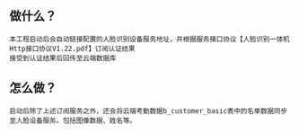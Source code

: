 ## 做什么？
    本工程启动后会自动链接配置的人脸识别设备服务地址，并根据服务接口协议【人脸识别一体机Http接口协议V1.22.pdf】订阅认证结果
    接受到认证结果后回传至云端数据库
## 怎么做？
    启动后除了上述订阅服务之外，还会将云端考勤数据b_customer_basic表中的名单数据同步至人脸设备服务。包括图像数据、姓名等。